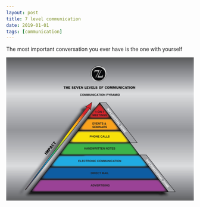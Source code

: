 ```yaml
---
layout: post
title: 7 level communication
date: 2019-01-01
tags: [communication]
---
```


The most important conversation you ever have is the one with yourself


![7 lvevel communication](/img/post/7level-communication.jpg)

